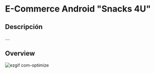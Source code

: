 # E-Commerce Android "Snacks 4U"

## Descripción
....

## Overview

![ezgif com-optimize](https://user-images.githubusercontent.com/75399519/231506924-8c38607a-5222-4346-9029-3e46e0cdb21a.gif)
